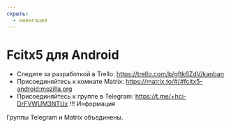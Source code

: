 ```yaml
---
скрыть:
  - навигация
---
```


# Fcitx5 для Android

* Следите за разработкой в Trello: <https://trello.com/b/gftk6ZdV/kanban>
* Присоединяйтесь к комнате Matrix: <https://matrix.to/#/#fcitx5-android:mozilla.org>
* Присоединяйтесь к группе в Telegram:  <https://t.me/+hci-DrFVWUM3NTUx>
!!! Информация

Группы Telegram и Matrix объединены.
